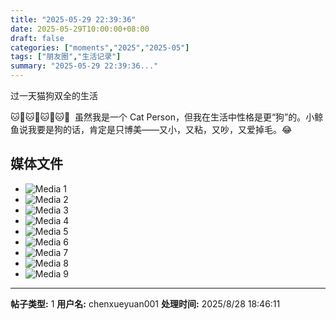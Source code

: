 ```yaml
---
title: "2025-05-29 22:39:36"
date: 2025-05-29T10:00:00+08:00
draft: false
categories: ["moments","2025","2025-05"]
tags: ["朋友圈","生活记录"]
summary: "2025-05-29 22:39:36..."
---
```


​过一天猫狗双全的生活

🐱🐶🐱🐶🐱🐶🐱🐶
​
​虽然我是一个 Cat Person，但我在生活中性格是更“狗”的。小鲸鱼说我要是狗的话，肯定是只博美——又小，又粘，又吵，又爱掉毛。😂

## 媒体文件

- ![Media 1](/Moments/photos/2025-05-29/202505292239360.jpg)
- ![Media 2](/Moments/photos/2025-05-29/202505292239361.jpg)
- ![Media 3](/Moments/photos/2025-05-29/202505292239362.jpg)
- ![Media 4](/Moments/photos/2025-05-29/202505292239363.jpg)
- ![Media 5](/Moments/photos/2025-05-29/202505292239364.jpg)
- ![Media 6](/Moments/photos/2025-05-29/202505292239365.jpg)
- ![Media 7](/Moments/photos/2025-05-29/202505292239366.jpg)
- ![Media 8](/Moments/photos/2025-05-29/202505292239367.jpg)
- ![Media 9](/Moments/photos/2025-05-29/202505292239368.jpg)

---

**帖子类型:** 1
**用户名:** chenxueyuan001
**处理时间:** 2025/8/28 18:46:11